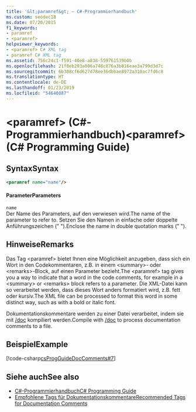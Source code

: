 ```yaml
---
title: '&lt;paramref&gt; – C#-Programmierhandbuch'
ms.custom: seodec18
ms.date: 07/20/2015
f1_keywords:
- paramref
- <paramref>
helpviewer_keywords:
- <paramref> C# XML tag
- paramref C# XML tag
ms.assetid: 756c24c1-f591-40e8-a838-559761539b0b
ms.openlocfilehash: 21f8eb293a006a748c876a3b816eae3a799d3d7c
ms.sourcegitcommit: 6b308cf6d627d78ee36dbbae8972a310ac7fd6c8
ms.translationtype: HT
ms.contentlocale: de-DE
ms.lasthandoff: 01/23/2019
ms.locfileid: "54640887"
---
```

# <a name="ltparamrefgt-c-programming-guide"></a><span data-ttu-id="ad768-102">&lt;paramref&gt; (C#-Programmierhandbuch)</span><span class="sxs-lookup"><span data-stu-id="ad768-102">&lt;paramref&gt; (C# Programming Guide)</span></span>
## <a name="syntax"></a><span data-ttu-id="ad768-103">Syntax</span><span class="sxs-lookup"><span data-stu-id="ad768-103">Syntax</span></span>  
  
```xml  
<paramref name="name"/>  
```  
  
#### <a name="parameters"></a><span data-ttu-id="ad768-104">Parameter</span><span class="sxs-lookup"><span data-stu-id="ad768-104">Parameters</span></span>  
 `name`  
 <span data-ttu-id="ad768-105">Der Name des Parameters, auf den verwiesen wird.</span><span class="sxs-lookup"><span data-stu-id="ad768-105">The name of the parameter to refer to.</span></span> <span data-ttu-id="ad768-106">Setzen Sie den Namen in einfache oder doppelte Anführungszeichen (" ").</span><span class="sxs-lookup"><span data-stu-id="ad768-106">Enclose the name in double quotation marks (" ").</span></span>  
  
## <a name="remarks"></a><span data-ttu-id="ad768-107">Hinweise</span><span class="sxs-lookup"><span data-stu-id="ad768-107">Remarks</span></span>  
 <span data-ttu-id="ad768-108">Das Tag \<paramref> bietet Ihnen eine Möglichkeit anzugeben, dass sich ein Wort in den Codekommentaren, z.B. in einem \<summary>- oder \<remarks>-Block, auf einen Parameter bezieht.</span><span class="sxs-lookup"><span data-stu-id="ad768-108">The \<paramref> tag gives you a way to indicate that a word in the code comments, for example in a \<summary> or \<remarks> block refers to a parameter.</span></span> <span data-ttu-id="ad768-109">Die XML-Datei kann so verarbeitet werden, dass dieses Wort anders formatiert wird, z.B. fett oder kursiv.</span><span class="sxs-lookup"><span data-stu-id="ad768-109">The XML file can be processed to format this word in some distinct way, such as with a bold or italic font.</span></span>  
  
 <span data-ttu-id="ad768-110">Dokumentationskommentare werden zu einer Datei verarbeitet, indem sie mit [/doc](../../../csharp/language-reference/compiler-options/doc-compiler-option.md) kompiliert werden.</span><span class="sxs-lookup"><span data-stu-id="ad768-110">Compile with [/doc](../../../csharp/language-reference/compiler-options/doc-compiler-option.md) to process documentation comments to a file.</span></span>  
  
## <a name="example"></a><span data-ttu-id="ad768-111">Beispiel</span><span class="sxs-lookup"><span data-stu-id="ad768-111">Example</span></span>  
 [!code-csharp[csProgGuideDocComments#7](../../../csharp/programming-guide/xmldoc/codesnippet/CSharp/paramref_1.cs)]  
  
## <a name="see-also"></a><span data-ttu-id="ad768-112">Siehe auch</span><span class="sxs-lookup"><span data-stu-id="ad768-112">See also</span></span>

- [<span data-ttu-id="ad768-113">C#-Programmierhandbuch</span><span class="sxs-lookup"><span data-stu-id="ad768-113">C# Programming Guide</span></span>](../../../csharp/programming-guide/index.md)
- [<span data-ttu-id="ad768-114">Empfohlene Tags für Dokumentationskommentare</span><span class="sxs-lookup"><span data-stu-id="ad768-114">Recommended Tags for Documentation Comments</span></span>](../../../csharp/programming-guide/xmldoc/recommended-tags-for-documentation-comments.md)
